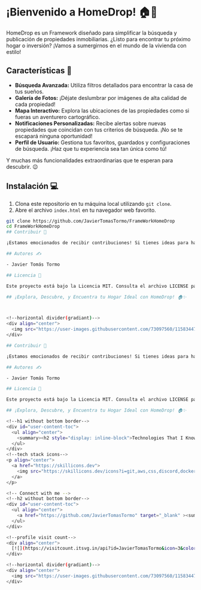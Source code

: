 # ¡Bienvenido a HomeDrop! 🏠🚀

HomeDrop es un Framework diseñado para simplificar la búsqueda y publicación de propiedades inmobiliarias. ¿Listo para encontrar tu próximo hogar o inversión? ¡Vamos a sumergirnos en el mundo de la vivienda con estilo!

## Características 🌟

- **Búsqueda Avanzada:** Utiliza filtros detallados para encontrar la casa de tus sueños.
- **Galería de Fotos:** ¡Déjate deslumbrar por imágenes de alta calidad de cada propiedad!
- **Mapa Interactivo:** Explora las ubicaciones de las propiedades como si fueras un aventurero cartográfico.
- **Notificaciones Personalizadas:** Recibe alertas sobre nuevas propiedades que coincidan con tus criterios de búsqueda. ¡No se te escapará ninguna oportunidad!
- **Perfil de Usuario:** Gestiona tus favoritos, guardados y configuraciones de búsqueda. ¡Haz que tu experiencia sea tan única como tú!

Y muchas más funcionalidades extraordinarias que te esperan para descubrir. 😉

## Instalación 💻

1. Clona este repositorio en tu máquina local utilizando `git clone`.
2. Abre el archivo `index.html` en tu navegador web favorito.
```bash
git clone https://github.com/JavierTomasTormo/FrameWorkHomeDrop
cd FrameWorkHomeDrop
## Contribuir 🚀

¡Estamos emocionados de recibir contribuciones! Si tienes ideas para hacer de HomeDrop una herramienta aún mejor, no dudes en abrir un issue o enviar una pull request. ¡Tu creatividad es bienvenida!

## Autores ✍️

- Javier Tomás Tormo

## Licencia 📜

Este proyecto está bajo la Licencia MIT. Consulta el archivo LICENSE para más detalles.

## ¡Explora, Descubre, y Encuentra tu Hogar Ideal con HomeDrop! 🏠✨



<!--horizontal divider(gradiant)-->
<div align="center">
  <img src="https://user-images.githubusercontent.com/73097560/115834477-dbab4500-a447-11eb-908a-139a6edaec5c.gif">
</div>

## Contribuir 🚀

¡Estamos emocionados de recibir contribuciones! Si tienes ideas para hacer de HomeDrop una herramienta aún mejor, no dudes en abrir un issue o enviar una pull request. ¡Tu creatividad es bienvenida!

## Autores ✍️

- Javier Tomás Tormo

## Licencia 📜

Este proyecto está bajo la Licencia MIT. Consulta el archivo LICENSE para más detalles.

## ¡Explora, Descubre, y Encuentra tu Hogar Ideal con HomeDrop! 🏠✨

<!--h1 without bottom border-->
<div id="user-content-toc">
  <ul align="center">
    <summary><h2 style="display: inline-block">Technologies That I Know👨🏻‍💻</h2></summary>
  </ul>
</div>
<!--tech stack icons-->
<p align="center">
  <a href="https://skillicons.dev">
    <img src="https://skillicons.dev/icons?i=git,aws,css,discord,docker,github,html,java,js,linux,md,mongodb,mysql,vscode&perline=14" />
  </a>
</p>

<!-- Connect with me -->
<!--h2 without bottom border-->
<div id="user-content-toc">
  <ul align="center">
    <a href="https://github.com/JavierTomasTormo" target="_blank" ><summary><h2 style="display: inline-block">Connect With Me🤝</h2></summary></a>
  </ul>
</div>

<!--profile visit count-->
<div align="center">
  [![](https://visitcount.itsvg.in/api?id=JavierTomasTormo&icon=3&color=6)](https://visitcount.itsvg.in)
</div>

<!--horizontal divider(gradiant)-->
<div align="center">
  <img src="https://user-images.githubusercontent.com/73097560/115834477-dbab4500-a447-11eb-908a-139a6edaec5c.gif">
</div>


